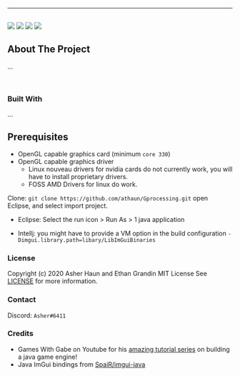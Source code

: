 
<hr>
<p>
    <br />
    <img src="https://img.shields.io/badge/Made%20using-Java-red">
    <img src="https://img.shields.io/badge/Made%20Using-Open%20GL%20-yellow">
    <img src="https://img.shields.io/badge/Version-0.4-blue">
    <img src="https://img.shields.io/badge/Platforms-Windows, Linux-lightgrey">
</p>


<!-- ABOUT THE PROJECT -->
## About The Project
...

<br>

### Built With
...


## Prerequisites
* OpenGL capable graphics card (minimum `core 330`)
* OpenGL capable graphics driver
  * Linux nouveau drivers for nvidia cards do not currently work, you will have to install proprietary drivers.
  * FOSS AMD Drivers for linux do work.

Clone:
`git clone https://github.com/athaun/Gprocessing.git`
open Eclipse, and select import project.
* Eclipse:
  Select the run icon > Run As > 1 java application

* Intellj:
  you might have to provide a VM option in the build configuration
  `-Dimgui.library.path=libary/LibImGuiBinaries`

### License
Copyright (c) 2020 Asher Haun and Ethan Grandin MIT License
See [LICENSE](https://github.com/athaun/civ-sim/blob/master/LICENSE.md) for more information.

### Contact
Discord: `Asher#6411`

### Credits
* Games With Gabe on Youtube for his [amazing tutorial series](https://www.youtube.com/channel/UCQP4qSCj1eHMHisDDR4iPzw/videos) on building a java game engine!
* Java ImGui bindings from [SpaiR/imgui-java](https://github.com/SpaiR/imgui-java)
